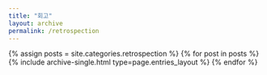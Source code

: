 ```yaml
---
title: "회고"
layout: archive
permalink: /retrospection
---
```



{% assign posts = site.categories.retrospection %}
{% for post in posts %} {% include archive-single.html type=page.entries_layout %} {% endfor %}
